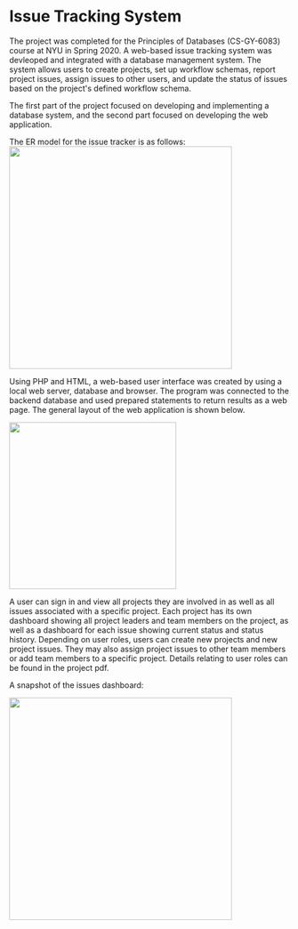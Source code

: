 # Issue Tracking System

The project was completed for the Principles of Databases (CS-GY-6083) course at NYU in Spring 2020. A web-based issue tracking system was devleoped and integrated with a database management system. The system allows users to create projects, set up workflow schemas, report project issues, assign issues to other users, and update the status of issues based on the project's defined workflow schema. 

The first part of the project focused on developing and implementing a database system, and the second part focused on developing the web application.

The ER model for the issue tracker is as follows:
<img height = "400" src="https://github.com/akuz91/Issue_Tracking_System/blob/master/ER_model.png" />

Using PHP and HTML, a web-based user interface was created by using a local web server, database and browser. The program was connected to the backend database and used prepared statements to return results as a web page. The general layout of the web application is shown below.

<img height="300" src="https://github.com/akuz91/Issue_Tracking_System/blob/master/web_app_layout.png" />

A user can sign in and view all projects they are involved in as well as all issues associated with a specific project. Each project has its own dashboard showing all project leaders and team members on the project, as well as a dashboard for each issue showing current status and status history. Depending on user roles, users can create new projects and new project issues. They may also assign project issues to other team members or add team members to a specific project. Details relating to user roles can be found in the project pdf.

A snapshot of the issues dashboard:

<img height="400" src="https://github.com/akuz91/Issue_Tracking_System/blob/master/issues_page.png" />

